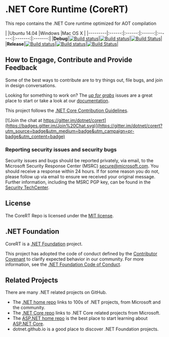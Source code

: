 # .NET Core Runtime (CoreRT)
This repo contains the .NET Core runtime optimized for AOT compilation

|         |Ubuntu 14.04 |Windows |Mac OS X |
|---------|:------:|:------:|:------:|:------:|:-------:|:-------:|
|**Debug**|[![Build status](http://dotnet-ci.cloudapp.net/job/dotnet_corert/job/master/job/debug_ubuntu/badge/icon)](http://dotnet-ci.cloudapp.net/job/dotnet_corert/job/master/job/debug_ubuntu/)|[![Build status](http://dotnet-ci.cloudapp.net/job/dotnet_corert/job/master/job/debug_windows_nt/badge/icon)](http://dotnet-ci.cloudapp.net/job/dotnet_corert/job/master/job/debug_windows_nt/)|[![Build Status](http://dotnet-ci.cloudapp.net/job/dotnet_corert/job/master/job/debug_osx/badge/icon)](http://dotnet-ci.cloudapp.net/job/dotnet_corert/job/master/job/debug_osx/)|
|**Release**|[![Build status](http://dotnet-ci.cloudapp.net/job/dotnet_corert/job/master/job/release_ubuntu/badge/icon)](http://dotnet-ci.cloudapp.net/job/dotnet_corert/job/master/job/release_ubuntu/)|[![Build status](http://dotnet-ci.cloudapp.net/job/dotnet_corert/job/master/job/release_windows_nt/badge/icon)](http://dotnet-ci.cloudapp.net/job/dotnet_corert/job/master/job/release_windows_nt/)|[![Build Status](http://dotnet-ci.cloudapp.net/job/dotnet_corert/job/master/job/release_osx/badge/icon)](http://dotnet-ci.cloudapp.net/job/dotnet_corert/job/master/job/release_osx/)|

## How to Engage, Contribute and Provide Feedback
Some of the best ways to contribute are to try things out, file bugs, and join in design conversations.

Looking for something to work on? The [_up for grabs_](https://github.com/dotnet/corert/labels/UpForGrabs) issues are a great place to start or take a look at our [documentation](Documentation).

This project follows the [.NET Core Contribution Guidelines](https://github.com/dotnet/coreclr/blob/master/Documentation/project-docs/contributing.md).

[![Join the chat at https://gitter.im/dotnet/corert](https://badges.gitter.im/Join%20Chat.svg)](https://gitter.im/dotnet/corert?utm_source=badge&utm_medium=badge&utm_campaign=pr-badge&utm_content=badge)

### Reporting security issues and security bugs

Security issues and bugs should be reported privately, via email, to the
Microsoft Security Response Center (MSRC) <secure@microsoft.com>. You should
receive a response within 24 hours. If for some reason you do not, please follow
up via email to ensure we received your original message. Further information,
including the MSRC PGP key, can be found in the
[Security TechCenter](https://technet.microsoft.com/en-us/security/ff852094.aspx).

## License
The CoreRT Repo is licensed under the [MIT license](https://github.com/dotnet/corert/blob/master/LICENSE.TXT).

## .NET Foundation
CoreRT is a [.NET Foundation](http://www.dotnetfoundation.org/projects) project.

This project has adopted the code of conduct defined by the [Contributor Covenant](http://contributor-covenant.org/) to clarify expected behavior in our community. For more information, see the [.NET Foundation Code of Conduct](http://www.dotnetfoundation.org/code-of-conduct).

## Related Projects
There are many .NET related projects on GitHub.
- The [.NET home repo](https://github.com/Microsoft/dotnet) links to 100s of .NET projects, from Microsoft and the community.
- The [.NET Core repo](https://github.com/dotnet/core) links to .NET Core related projects from Microsoft.
- The [ASP.NET home repo](https://github.com/aspnet/home) is the best place to start learning about [ASP.NET Core](http://www.asp.net).
- dotnet.github.io is a good place to discover .NET Foundation projects.
